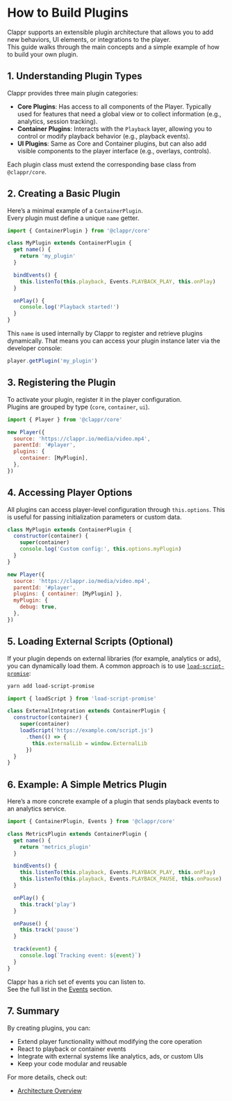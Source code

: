 # How to Build Plugins

Clappr supports an extensible plugin architecture that allows you to add new behaviors, UI elements, or integrations to the player.  
This guide walks through the main concepts and a simple example of how to build your own plugin.

## 1. Understanding Plugin Types

Clappr provides three main plugin categories:

- **Core Plugins**: Has access to all components of the Player. Typically used for features that need a global view or to collect information (e.g., analytics, session tracking).
- **Container Plugins**: Interacts with the `Playback` layer, allowing you to control or modify playback behavior (e.g., playback events).
- **UI Plugins**: Same as Core and Container plugins, but can also add visible components to the player interface (e.g., overlays, controls).

Each plugin class must extend the corresponding base class from `@clappr/core`.

## 2. Creating a Basic Plugin

Here’s a minimal example of a `ContainerPlugin`.  
Every plugin must define a unique `name` getter.

```js
import { ContainerPlugin } from '@clappr/core'

class MyPlugin extends ContainerPlugin {
  get name() {
    return 'my_plugin'
  }

  bindEvents() {
    this.listenTo(this.playback, Events.PLAYBACK_PLAY, this.onPlay)
  }

  onPlay() {
    console.log('Playback started!')
  }
}
```

This `name` is used internally by Clappr to register and retrieve plugins dynamically.   That means you can access your plugin instance later via the developer console:

```js
player.getPlugin('my_plugin')
```

## 3. Registering the Plugin

To activate your plugin, register it in the player configuration.  
Plugins are grouped by type (`core`, `container`, `ui`).

```js
import { Player } from '@clappr/core'

new Player({
  source: 'https://clappr.io/media/video.mp4',
  parentId: '#player',
  plugins: {
    container: [MyPlugin],
  },
})
```

## 4. Accessing Player Options

All plugins can access player-level configuration through `this.options`. This is useful for passing initialization parameters or custom data.

```js
class MyPlugin extends ContainerPlugin {
  constructor(container) {
    super(container)
    console.log('Custom config:', this.options.myPlugin)
  }
}
```

```js
new Player({
  source: 'https://clappr.io/media/video.mp4',
  parentId: '#player',
  plugins: { container: [MyPlugin] },
  myPlugin: {
    debug: true,
  },
})
```

## 5. Loading External Scripts (Optional)

If your plugin depends on external libraries (for example, analytics or ads), you can dynamically load them. A common approach is to use [`load-script-promise`](https://www.npmjs.com/package/load-script-promise):

```bash
yarn add load-script-promise
```

```js
import { loadScript } from 'load-script-promise'

class ExternalIntegration extends ContainerPlugin {
  constructor(container) {
    super(container)
    loadScript('https://example.com/script.js')
      .then(() => {
        this.externalLib = window.ExternalLib
      })
  }
}
```

## 6. Example: A Simple Metrics Plugin

Here’s a more concrete example of a plugin that sends playback events to an analytics service.

```js
import { ContainerPlugin, Events } from '@clappr/core'

class MetricsPlugin extends ContainerPlugin {
  get name() {
    return 'metrics_plugin'
  }

  bindEvents() {
    this.listenTo(this.playback, Events.PLAYBACK_PLAY, this.onPlay)
    this.listenTo(this.playback, Events.PLAYBACK_PAUSE, this.onPause)
  }

  onPlay() {
    this.track('play')
  }

  onPause() {
    this.track('pause')
  }

  track(event) {
    console.log(`Tracking event: ${event}`)
  }
}
```

Clappr has a rich set of events you can listen to.  
See the full list in the [Events](./events.md) section.

## 7. Summary

By creating plugins, you can:

- Extend player functionality without modifying the core operation
- React to playback or container events
- Integrate with external systems like analytics, ads, or custom UIs
- Keep your code modular and reusable

For more details, check out:

- [Architecture Overview](./architecture.md)
